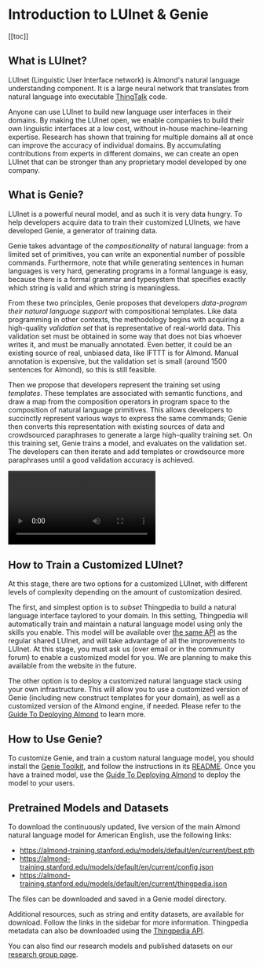 # Introduction to LUInet & Genie

[[toc]]

## What is LUInet?

LUInet (Linguistic User Interface network) is Almond's natural language understanding component.
It is a large neural network that translates from natural language into executable [ThingTalk](/doc/thingtalk-intro.md) code.

Anyone can use LUInet to build new language user interfaces in their domains.
By making the LUInet open, we enable companies to build their own linguistic interfaces at a low cost, without in-house machine-learning expertise.
Research has shown that training for multiple domains all at once can improve the accuracy of individual domains.
By accumulating contributions from experts in different domains, we can create an open LUInet that can be stronger than any proprietary model
developed by one company. 

## What is Genie?

LUInet is a powerful neural model, and as such it is very data hungry. To help developers acquire
data to train their customized LUInets, we have developed Genie, a generator of training data.

Genie takes advantage of the _compositionality_ of natural language: from a limited set of primitives,
you can write an exponential number of possible commands.
Furthermore, note that while generating sentences in human languages is very hard, generating programs in a formal language is easy, because there is a formal grammar and typesystem that specifies exactly which string is valid and which string is meaningless.

From these two principles, Genie proposes that developers _data-program their natural language support_
with compositional templates.
Like data programming in other contexts, the methodology begins with acquiring a high-quality _validation set_ that is representative of real-world data. This validation set must be obtained in some way that does not bias whoever writes it, and must be manually annotated. Even better, it could be an existing source of real, unbiased data, like IFTTT is for Almond.
Manual annotation is expensive, but the validation set is small (around 1500 sentences for Almond), so this is still feasible.

Then we propose that developers represent the training set using _templates_. These templates are associated with semantic functions, and draw a map from the composition operators in program space to the composition of natural language primitives. This allows developers to succinctly represent various ways to express the same commands; Genie then converts this representation with existing sources of data and crowdsourced paraphrases to generate a large high-quality training set. On this training set, Genie trains a model, and evaluates on the validation set. The developers can then iterate and add templates or crowdsource more paraphrases until a good validation accuracy is achieved.

<video style="max-width:100%" controls autoplay loop>
<source src="https://almond-static.stanford.edu/papers/genie-animation.mp4" type="video/mp4">
<source src="https://almond-static.stanford.edu/papers/genie-animation.webm" type="video/webm">
Your browser does not support playing videos.
</video>

## How to Train a Customized LUInet?

At this stage, there are two options for a customized LUInet, with different levels of complexity depending on
the amount of customization desired.

The first, and simplest option is to _subset_ Thingpedia
to build a natural language interface taylored to your domain. In this setting, Thingpedia will automatically
train and maintain a natural language model using only the skills you enable. This model will be available
over [the same API](/doc/my-api.md) as the regular shared LUInet, and will take advantage of all the improvements to LUInet.
At this stage, you must ask us (over email or in the community forum) to enable a customized model for you.
We are planning to make this available from the website in the future.

The other option is to deploy a customized natural language stack using your own infrastructure.
This will allow you to use a customized version of Genie (including new construct templates for your domain),
as well as a customized version of the Almond engine, if needed. Please refer to the [Guide To Deploying Almond](/doc/installing-almond-cloud.md)
to learn more.

## How to Use Genie?

To customize Genie, and train a custom natural language model, you should install the [Genie Toolkit](https://github.com/stanford-oval/genie-toolkit),
and follow the instructions in its [README](https://github.com/stanford-oval/genie-toolkit/blob/master/README.md).
Once you have a trained model, use the [Guide To Deploying Almond](/doc/installing-almond-cloud.md) to deploy the model
to your users.

## Pretrained Models and Datasets

To download the continuously updated, live version of the main Almond natural language model for American English, use the following links:

- <https://almond-training.stanford.edu/models/default/en/current/best.pth>
- <https://almond-training.stanford.edu/models/default/en/current/config.json>
- <https://almond-training.stanford.edu/models/default/en/current/thingpedia.json>

The files can be downloaded and saved in a Genie model directory.

Additional resources, such as string and entity datasets, are available for download. Follow the links in the sidebar for more information.
Thingpedia metadata can also be downloaded using the [Thingpedia API](/doc/thingpedia-api). 

You can also find our research models and published datasets on our [research group page](https://oval.cs.stanford.edu/releases/).
